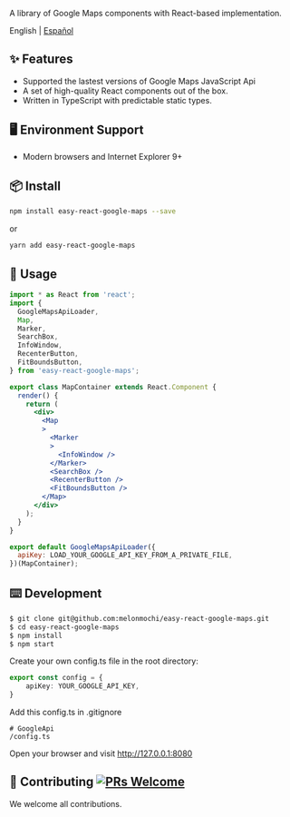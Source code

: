 A library of Google Maps components with React-based implementation.

English | [Español](./README-es_ES.md)

## ✨ Features

- Supported the lastest versions of Google Maps JavaScript Api
- A set of high-quality React components out of the box.
- Written in TypeScript with predictable static types.

## 🖥 Environment Support

* Modern browsers and Internet Explorer 9+

## 📦 Install

```bash
npm install easy-react-google-maps --save
```
or
```bash
yarn add easy-react-google-maps
```

## 🔨 Usage

```jsx
import * as React from 'react';
import {
  GoogleMapsApiLoader,
  Map,
  Marker,
  SearchBox,
  InfoWindow,
  RecenterButton,
  FitBoundsButton,
} from 'easy-react-google-maps';

export class MapContainer extends React.Component {
  render() {
    return (
      <div>
        <Map
        >
          <Marker
          >
            <InfoWindow />
          </Marker>
          <SearchBox />
          <RecenterButton />
          <FitBoundsButton />
        </Map>
      </div>
    );
  }
}

export default GoogleMapsApiLoader({
  apiKey: LOAD_YOUR_GOOGLE_API_KEY_FROM_A_PRIVATE_FILE,
})(MapContainer);
```

## ⌨️ Development

```bash
$ git clone git@github.com:melonmochi/easy-react-google-maps.git
$ cd easy-react-google-maps
$ npm install
$ npm start
```
Create your own config.ts file in the root directory:

```ts
export const config = {
    apiKey: YOUR_GOOGLE_API_KEY,
}

```
Add this config.ts in .gitignore

```.gitignore
# GoogleApi
/config.ts
```


Open your browser and visit http://127.0.0.1:8080

## 🤝 Contributing [![PRs Welcome](https://img.shields.io/badge/PRs-welcome-brightgreen.svg?style=flat-square)](http://makeapullrequest.com)

We welcome all contributions. 